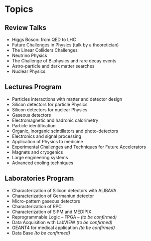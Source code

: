 ﻿# Topics

## Review Talks

* Higgs Boson: from QED to LHC    
* Future Challenges in Physics (talk by a theoretician)   
* The Linear Colliders Challenges   
* Neutrino Physics  
* The Challenge of B-physics and rare decay events  
* Astro-particle and dark matter searches
* Nuclear Physics

## Lectures Program

* Particles interactions with matter and detector design 
* Silicon detectors for particle Physics
* Silicon detectors for nuclear Physics
* Gaseous detectors 
* Electromagnetic and hadronic calorimetry  
* Particle identification 
* Organic, inorganic scintillators and photo-detectors 
* Electronics and signal processing 
* Application of Physics to medicine 
* Experimental Challenges and Techniques for Future Accelerators  
* Magnets and cryogenics 
* Large engineering systems 
* Advanced cooling techniques 

## Laboratories Program

* Characterization of  Silicon detectors with ALIBAVA
* Characterization of  Germaniun detector
* Micro-pattern gaseous detectors  
* Characterization of RPC 
* Characterization of SiPM and MEDIPIX    
* Reprogrammable Logic – FPGA – _(to be confirmed)_
* Data Acquisition with LabVIEW      _(to be confirmed)_
* GEANT4 for medical application   _(to be confirmed)_
* Data Base _(to be confirmed)_

